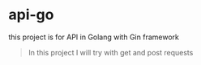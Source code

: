 # api-go
this project is for API in Golang with Gin framework

> In this project I will try with get and post requests